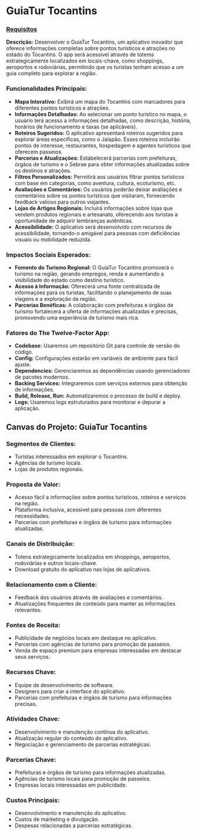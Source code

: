 # GuiaTur Tocantins

### [Requisitos]()

**Descrição:**
Desenvolver o GuiaTur Tocantins, um aplicativo inovador que oferece informações completas sobre pontos turísticos e atrações no estado do Tocantins. O app será acessível através de totems estrategicamente localizados em locais-chave, como shoppings, aeroportos e rodoviárias, permitindo que os turistas tenham acesso a um guia completo para explorar a região.

### Funcionalidades Principais:

- **Mapa Interativo:** Exibirá um mapa do Tocantins com marcadores para diferentes pontos turísticos e atrações.
- **Informações Detalhadas:** Ao selecionar um ponto turístico no mapa, o usuário terá acesso a informações detalhadas, como descrição, história, horários de funcionamento e taxas (se aplicáveis).
- **Roteiros Sugeridos:** O aplicativo apresentará roteiros sugeridos para explorar áreas específicas, como o Jalapão. Esses roteiros incluirão pontos de interesse, restaurantes, hospedagem e agentes turísticos que oferecem passeios.
- **Parcerias e Atualizações:** Estabelecerá parcerias com prefeituras, órgãos de turismo e o Sebrae para obter informações atualizadas sobre os destinos e atrações.
- **Filtros Personalizados:** Permitirá aos usuários filtrar pontos turísticos com base em categorias, como aventura, cultura, ecoturismo, etc.
- **Avaliações e Comentários:** Os usuários poderão deixar avaliações e comentários sobre os pontos turísticos que visitaram, fornecendo feedback valioso para outros viajantes.
- **Lojas de Artigos Regionais:** Incluirá informações sobre lojas que vendem produtos regionais e artesanato, oferecendo aos turistas a oportunidade de adquirir lembranças autênticas.
- **Acessibilidade:** O aplicativo será desenvolvido com recursos de acessibilidade, tornando-o amigável para pessoas com deficiências visuais ou mobilidade reduzida.

### Impactos Sociais Esperados:

- **Fomento do Turismo Regional:** O GuiaTur Tocantins promoverá o turismo na região, gerando empregos, renda e aumentando a visibilidade do estado como destino turístico.
- **Acesso à Informação:** Oferecerá uma fonte centralizada de informações para os turistas, facilitando o planejamento de suas viagens e a exploração da região.
- **Parcerias Benéficas:** A colaboração com prefeituras e órgãos de turismo fortalecerá a oferta de informações atualizadas e precisas, promovendo uma experiência de turismo mais rica.

### Fatores do The Twelve-Factor App:

- **Codebase:** Usaremos um repositório Git para controle de versão do código.
- **Config:** Configurações estarão em variáveis de ambiente para fácil ajuste.
- **Dependencies:** Gerenciaremos as dependências usando gerenciadores de pacotes modernos.
- **Backing Services:** Integraremos com serviços externos para obtenção de informações.
- **Build, Release, Run:** Automatizaremos o processo de build e deploy.
- **Logs:** Usaremos logs estruturados para monitorar e depurar a aplicação.

## Canvas do Projeto: GuiaTur Tocantins

### Segmentos de Clientes:

- Turistas interessados em explorar o Tocantins.
- Agências de turismo locais.
- Lojas de produtos regionais.

### Proposta de Valor:

- Acesso fácil a informações sobre pontos turísticos, roteiros e serviços na região.
- Plataforma inclusiva, acessível para pessoas com diferentes necessidades.
- Parcerias com prefeituras e órgãos de turismo para informações atualizadas.

### Canais de Distribuição:

- Totens estrategicamente localizados em shoppings, aeroportos, rodoviárias e outros locais-chave.
- Download gratuito do aplicativo nas lojas de aplicativos.

### Relacionamento com o Cliente:

- Feedback dos usuários através de avaliações e comentários.
- Atualizações frequentes de conteúdo para manter as informações relevantes.

### Fontes de Receita:

- Publicidade de negócios locais em destaque no aplicativo.
- Parcerias com agências de turismo para promoção de passeios.
- Venda de espaço premium para empresas interessadas em destacar seus serviços.

### Recursos Chave:

- Equipe de desenvolvimento de software.
- Designers para criar a interface do aplicativo.
- Parcerias com prefeituras e órgãos de turismo para informações precisas.

### Atividades Chave:

- Desenvolvimento e manutenção contínua do aplicativo.
- Atualização regular do conteúdo do aplicativo.
- Negociação e gerenciamento de parcerias estratégicas.

### Parcerias Chave:

- Prefeituras e órgãos de turismo para informações atualizadas.
- Agências de turismo locais para promoção de passeios.
- Empresas locais interessadas em publicidade.

### Custos Principais:

- Desenvolvimento e manutenção do aplicativo.
- Custos de marketing e divulgação.
- Despesas relacionadas a parcerias estratégicas.

